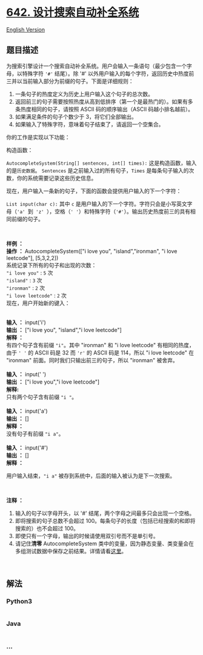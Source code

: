 # [642. 设计搜索自动补全系统](https://leetcode-cn.com/problems/design-search-autocomplete-system)

[English Version](/solution/0600-0699/0642.Design%20Search%20Autocomplete%20System/README_EN.md)

## 题目描述

<!-- 这里写题目描述 -->
<p>为搜索引擎设计一个搜索自动补全系统。用户会输入一条语句（最少包含一个字母，以特殊字符 <code>'#'</code> 结尾）。除 '#' 以外用户输入的每个字符，返回历史中热度前三并以当前输入部分为前缀的句子。下面是详细规则：</p>

<ol>
	<li>一条句子的热度定义为历史上用户输入这个句子的总次数。</li>
	<li>返回前三的句子需要按照热度从高到低排序（第一个是最热门的）。如果有多条热度相同的句子，请按照 ASCII 码的顺序输出（ASCII 码越小排名越前）。</li>
	<li>如果满足条件的句子个数少于 3，将它们全部输出。</li>
	<li>如果输入了特殊字符，意味着句子结束了，请返回一个空集合。</li>
</ol>

<p>你的工作是实现以下功能：</p>

<p>构造函数：</p>

<p><code>AutocompleteSystem(String[] sentences, int[] times):</code> 这是构造函数，输入的是<code>历史数据</code>。 <code>Sentences</code> 是之前输入过的所有句子，<code>Times</code> 是每条句子输入的次数，你的系统需要记录这些历史信息。</p>

<p>现在，用户输入一条新的句子，下面的函数会提供用户输入的下一个字符：</p>

<p><code>List<String> input(char c):</code> 其中 <code>c</code> 是用户输入的下一个字符。字符只会是小写英文字母（<code>'a' </code>到<code> 'z' </code>），空格（<code>' '</code>）和特殊字符（<code>'#'</code>）。输出历史热度前三的具有相同前缀的句子。</p>

<p> </p>

<p><strong>样例 ：</strong><br>
<strong>操作 ： </strong>AutocompleteSystem(["i love you", "island","ironman", "i love leetcode"], [5,3,2,2])<br>
系统记录下所有的句子和出现的次数：<br>
<code>"i love you"</code> : <code>5</code> 次<br>
<code>"island"</code> : <code>3</code> 次<br>
<code>"ironman"</code> : <code>2</code> 次<br>
<code>"i love leetcode"</code> : <code>2</code> 次<br>
现在，用户开始新的键入：</p>

<p><br>
<strong>输入 ：</strong> input('i')<br>
<strong>输出 ：</strong> ["i love you", "island","i love leetcode"]<br>
<strong>解释 ：</strong><br>
有四个句子含有前缀 <code>"i"</code>。其中 "ironman" 和 "i love leetcode" 有相同的热度，由于 <code>' '</code> 的 ASCII 码是 32 而 <code>'r'</code> 的 ASCII 码是 114，所以 "i love leetcode" 在 "ironman" 前面。同时我们只输出前三的句子，所以 "ironman" 被舍弃。<br>
<br>
<strong>输入 ：</strong> input(' ')<br>
<strong>输出 ：</strong> ["i love you","i love leetcode"]<br>
<strong>解释:</strong><br>
只有两个句子含有前缀 <code>"i "</code>。<br>
<br>
<strong>输入 ：</strong> input('a')<br>
<strong>输出 ：</strong> []<br>
<strong>解释 ：</strong><br>
没有句子有前缀 <code>"i a"</code>。<br>
<br>
<strong>输入 ：</strong> input('#')<br>
<strong>输出 ：</strong> []<br>
<strong>解释 ：</strong></p>

<p>用户输入结束，<code>"i a"</code> 被存到系统中，后面的输入被认为是下一次搜索。</p>

<p> </p>

<p><strong>注释 ：</strong></p>

<ol>
	<li>输入的句子以字母开头，以 '#' 结尾，两个字母之间最多只会出现一个空格。</li>
	<li>即将搜索的句子总数不会超过 100。每条句子的长度（包括已经搜索的和即将搜索的）也不会超过 100。</li>
	<li>即使只有一个字母，输出的时候请使用双引号而不是单引号。</li>
	<li>请记住<strong>清零</strong> AutocompleteSystem 类中的变量，因为静态变量、类变量会在多组测试数据中保存之前结果。详情请看<a href="http://leetcode.com/faq/#different-output" target="_blank">这里</a>。</li>
</ol>

<p> </p>

## 解法

<!-- 这里可写通用的实现逻辑 -->

<!-- tabs:start -->

### **Python3**

<!-- 这里可写当前语言的特殊实现逻辑 -->

```python

```

### **Java**

<!-- 这里可写当前语言的特殊实现逻辑 -->

```java

```

### **...**

```

```

<!-- tabs:end -->
